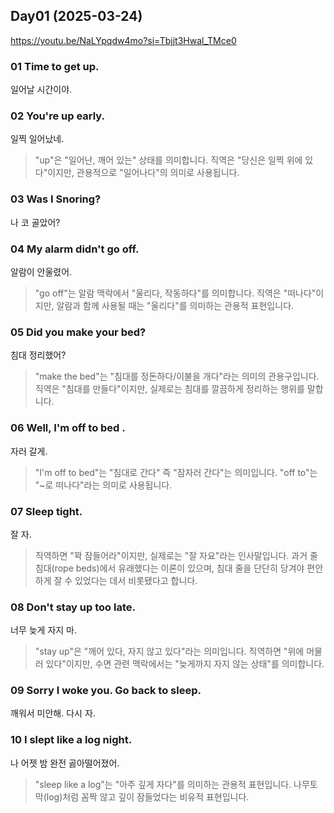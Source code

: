 ## Day01 (2025-03-24)
https://youtu.be/NaLYpqdw4mo?si=Tbjjt3Hwal_TMce0

### 01 Time to get up.
일어날 시간이야.

### 02 You're up early.
일찍 일어났네.
> "up"은 "일어난, 깨어 있는" 상태를 의미합니다. 직역은 "당신은 일찍 위에 있다"이지만, 관용적으로 "일어나다"의 의미로 사용됩니다.

### 03 Was I Snoring?
나 코 골았어?

### 04 My alarm didn't go off. 
알람이 안울렸어.
> "go off"는 알람 맥락에서 "울리다, 작동하다"를 의미합니다. 직역은 "떠나다"이지만, 알람과 함께 사용될 때는 "울리다"를 의미하는 관용적 표현입니다.

### 05 Did you make your bed? 
침대 정리했어?
> "make the bed"는 "침대를 정돈하다/이불을 개다"라는 의미의 관용구입니다. 직역은 "침대를 만들다"이지만, 실제로는 침대를 깔끔하게 정리하는 행위를 말합니다.

### 06 Well, I'm off to bed .
자러 갈게.
> "I'm off to bed"는 "침대로 간다" 즉 "잠자러 간다"는 의미입니다. "off to"는 "~로 떠나다"라는 의미로 사용됩니다.

### 07 Sleep tight.
잘 자.
> 직역하면 "꽉 잠들어라"이지만, 실제로는 "잘 자요"라는 인사말입니다. 과거 줄 침대(rope beds)에서 유래했다는 이론이 있으며, 침대 줄을 단단히 당겨야 편안하게 잘 수 있었다는 데서 비롯됐다고 합니다.

### 08 Don't stay up too late.
너무 늦게 자지 마.
> "stay up"은 "깨어 있다, 자지 않고 있다"라는 의미입니다. 직역하면 "위에 머물러 있다"이지만, 수면 관련 맥락에서는 "늦게까지 자지 않는 상태"를 의미합니다.

### 09 Sorry I woke you. Go back to sleep.
깨워서 미안해. 다시 자.

### 10 I slept like a log night.
나 어젯 밤 완전 곯아떨어졌어.
> "sleep like a log"는 "아주 깊게 자다"를 의미하는 관용적 표현입니다. 나무토막(log)처럼 꼼짝 않고 깊이 잠들었다는 비유적 표현입니다.